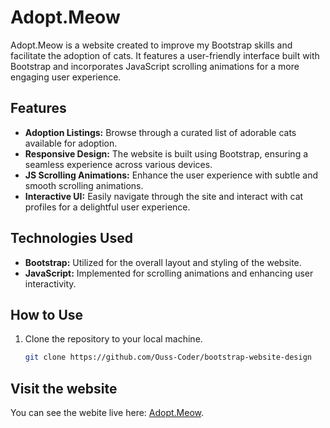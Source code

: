 # Adopt.Meow

Adopt.Meow is a website created to improve my Bootstrap skills and facilitate the adoption of cats. It features a user-friendly interface built with Bootstrap and incorporates JavaScript scrolling animations for a more engaging user experience.


## Features

- **Adoption Listings:** Browse through a curated list of adorable cats available for adoption.
- **Responsive Design:** The website is built using Bootstrap, ensuring a seamless experience across various devices.
- **JS Scrolling Animations:** Enhance the user experience with subtle and smooth scrolling animations.
- **Interactive UI:** Easily navigate through the site and interact with cat profiles for a delightful user experience.

## Technologies Used

- **Bootstrap:** Utilized for the overall layout and styling of the website.
- **JavaScript:** Implemented for scrolling animations and enhancing user interactivity.

## How to Use

1. Clone the repository to your local machine.
   ```bash
   git clone https://github.com/Ouss-Coder/bootstrap-website-design

## Visit the website
You can see the webite live here: [Adopt.Meow]((https://ouss-coder.github.io/adoptmeow/)https://ouss-coder.github.io/adoptmeow/).
